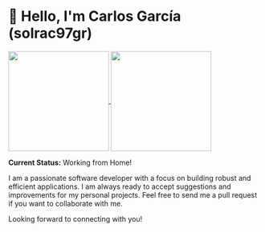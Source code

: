 # 👋 Hello, I'm Carlos García (solrac97gr)

<a href="https://carlos.lat">
  <img height=200 align="center" src="https://github-readme-stats.vercel.app/api?username=solrac97gr&show_icons=true" />
</a>
<a href="https://carlos.lat">
  <img height=200 align="center" src="https://github-readme-stats.vercel.app/api/top-langs?username=solrac97gr&layout=compact&langs_count=8&hide=javascript,html,css,mdx&card_width=320" />
</a>


**Current Status:** Working from Home!

I am a passionate software developer with a focus on building robust and efficient applications. I am always ready to accept suggestions and improvements for my personal projects. Feel free to send me a pull request if you want to collaborate with me.

Looking forward to connecting with you!
